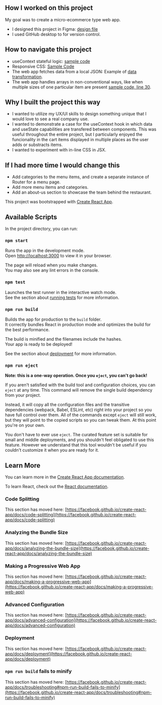## How I worked on this project

My goal was to create a micro-ecommerce type web app.

- I designed this project in Figma: <a href="https://www.figma.com/file/K47EdzaSxOUfWjxO7fltOI/Yooshi-Japanese?node-id=0%3A1">design file</a>
- I used GitHub desktop to for version control.

## How to navigate this project

 - useContext stateful logic: <a href="https://github.com/leodeleonkc/yooshi_japanese/blob/912c938d98a82876a1b1ca496d332ea4ee3b98d1/my-app/src/comps/context/Context.js">sample code</a>
 - Responsive CSS: <a href="https://github.com/leodeleonkc/yooshi_japanese/blob/912c938d98a82876a1b1ca496d332ea4ee3b98d1/my-app/src/css/hero.css">Sample Code</a>
 - The web app fetches data from a local JSON: Example of <a href="https://github.com/leodeleonkc/yooshi_japanese/blob/912c938d98a82876a1b1ca496d332ea4ee3b98d1/my-app/src/comps/Card.js">data transformation</a>.
 - The web app handles arrays in non-conventional ways, like when multiple sizes of one particular item are present <a href="https://github.com/leodeleonkc/yooshi_japanese/blob/912c938d98a82876a1b1ca496d332ea4ee3b98d1/my-app/src/comps/context/Context.js">sample code, line 30</a>.

 ## Why I built the project this way
 
 - I wanted to utilize my UX/UI skills to design something unique that I would love to see a real company use.
 - I wanted to demonstrate a case for the useContext hook in which data and useState capabilities are transfered between components. This was useful throughout the entire project, but I particularly enjoyed the funcionality in the cart items displayed in multiple places as the user adds or substracts items.
 - I wanted to experiment with in-line CSS in JSX.
 
 ## If I had more time I would change this
 
 - Add categories to the menu items, and create a separate instance of Router for a menu page.
 - Add more menu items and categories.
 - Add an about-us section to showcase the team behind the restaurant.


This project was bootstrapped with [Create React App](https://github.com/facebook/create-react-app).

## Available Scripts

In the project directory, you can run:

### `npm start`

Runs the app in the development mode.\
Open [http://localhost:3000](http://localhost:3000) to view it in your browser.

The page will reload when you make changes.\
You may also see any lint errors in the console.

### `npm test`

Launches the test runner in the interactive watch mode.\
See the section about [running tests](https://facebook.github.io/create-react-app/docs/running-tests) for more information.

### `npm run build`

Builds the app for production to the `build` folder.\
It correctly bundles React in production mode and optimizes the build for the best performance.

The build is minified and the filenames include the hashes.\
Your app is ready to be deployed!

See the section about [deployment](https://facebook.github.io/create-react-app/docs/deployment) for more information.

### `npm run eject`

**Note: this is a one-way operation. Once you `eject`, you can't go back!**

If you aren't satisfied with the build tool and configuration choices, you can `eject` at any time. This command will remove the single build dependency from your project.

Instead, it will copy all the configuration files and the transitive dependencies (webpack, Babel, ESLint, etc) right into your project so you have full control over them. All of the commands except `eject` will still work, but they will point to the copied scripts so you can tweak them. At this point you're on your own.

You don't have to ever use `eject`. The curated feature set is suitable for small and middle deployments, and you shouldn't feel obligated to use this feature. However we understand that this tool wouldn't be useful if you couldn't customize it when you are ready for it.

## Learn More

You can learn more in the [Create React App documentation](https://facebook.github.io/create-react-app/docs/getting-started).

To learn React, check out the [React documentation](https://reactjs.org/).

### Code Splitting

This section has moved here: [https://facebook.github.io/create-react-app/docs/code-splitting](https://facebook.github.io/create-react-app/docs/code-splitting)

### Analyzing the Bundle Size

This section has moved here: [https://facebook.github.io/create-react-app/docs/analyzing-the-bundle-size](https://facebook.github.io/create-react-app/docs/analyzing-the-bundle-size)

### Making a Progressive Web App

This section has moved here: [https://facebook.github.io/create-react-app/docs/making-a-progressive-web-app](https://facebook.github.io/create-react-app/docs/making-a-progressive-web-app)

### Advanced Configuration

This section has moved here: [https://facebook.github.io/create-react-app/docs/advanced-configuration](https://facebook.github.io/create-react-app/docs/advanced-configuration)

### Deployment

This section has moved here: [https://facebook.github.io/create-react-app/docs/deployment](https://facebook.github.io/create-react-app/docs/deployment)

### `npm run build` fails to minify

This section has moved here: [https://facebook.github.io/create-react-app/docs/troubleshooting#npm-run-build-fails-to-minify](https://facebook.github.io/create-react-app/docs/troubleshooting#npm-run-build-fails-to-minify)
